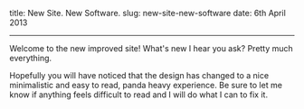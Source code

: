 title: New Site. New Software.
slug: new-site-new-software
date: 6th April 2013

--------

Welcome to the new improved site! What's new I hear you ask? Pretty much everything.

Hopefully you will have noticed that the design has changed to a nice minimalistic and easy to read, panda heavy experience. Be sure to let me know if anything feels difficult to read and I will do what I can to fix it.